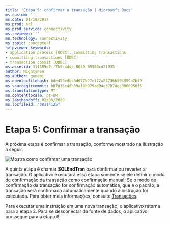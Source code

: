 ```yaml
---
title: 'Etapa 5: confirmar a transação | Microsoft Docs'
ms.custom: ''
ms.date: 01/19/2017
ms.prod: sql
ms.prod_service: connectivity
ms.reviewer: ''
ms.technology: connectivity
ms.topic: conceptual
helpviewer_keywords:
- application process [ODBC], committing transactions
- committing transactions [ODBC]
- transaction commit [ODBC]
ms.assetid: 311685e2-f7b5-4ddc-8020-59380cd2f035
author: MightyPen
ms.author: genemi
ms.openlocfilehash: bde493edbc6d677b27ef72a24736b504959a7b59
ms.sourcegitcommit: b87d36c46b39af8b929ad94ec707dee8800950f5
ms.translationtype: MT
ms.contentlocale: pt-BR
ms.lasthandoff: 02/08/2020
ms.locfileid: "68114125"
---
```

# <a name="step-5-commit-the-transaction"></a>Etapa 5: Confirmar a transação
A próxima etapa é confirmar a transação, conforme mostrado na ilustração a seguir.  
  
 ![Mostra como confirmar uma transação](../../../odbc/reference/develop-app/media/pr16.gif "pr16")  
  
 A quinta etapa é chamar **SQLEndTran** para confirmar ou reverter a transação. O aplicativo executará essa etapa somente se ele definir o modo de confirmação da transação como confirmação manual; Se o modo de confirmação da transação for confirmação automática, que é o padrão, a transação será confirmada automaticamente quando a instrução for executada. Para obter mais informações, consulte [Transações](../../../odbc/reference/develop-app/transactions-odbc.md).  
  
 Para executar uma instrução em uma nova transação, o aplicativo retorna para a etapa 3. Para se desconectar da fonte de dados, o aplicativo prossegue para a etapa 6.
